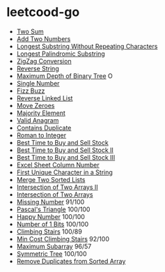 # leetcood-go

* [Two Sum](code/two_sum.go)
* [Add Two Numbers](code/add_two_numbers.go)
* [Longest Substring Without Repeating Characters](code/longest_substring_without_repeating_characters.go)
* [Longest Palindromic Substring](code/longest_palindromic_substring.go)
* [ZigZag Conversion](code/zigzag_conversion.go)
* [Reverse String](code/reverse_string.go)
* [Maximum Depth of Binary Tree](code/maximum_depth_of_binary_tree.go) O
* [Single Number](code/single_number.go)
* [Fizz Buzz](code/fizz_buzz.go)
* [Reverse Linked List](code/reverse_linked_list.go)
* [Move Zeroes](code/move_zeroes.go)
* [Majority Element](code/majority_element.go)
* [Valid Anagram](code/valid_anagram.go)
* [Contains Duplicate](code/contains_duplicate.go)
* [Roman to Integer](code/roman_to_integer.go)
* [Best Time to Buy and Sell Stock](code/best_time_to_buy_and_sell_stock.go)
* [Best Time to Buy and Sell Stock II](code/best_time_to_buy_and_sell_stock_ii.go)
* [Best Time to Buy and Sell Stock III](code/best_time_to_buy_and_sell_stock_iii.go)
* [Excel Sheet Column Number](code/excel_sheet_column_number.go)
* [First Unique Character in a String](code/first_unique_character_in_a_string.go)
* [Merge Two Sorted Lists](code/merge_two_sorted_lists.go)
* [Intersection of Two Arrays II](code/intersection_of_two_arrays_ii.go)
* [Intersection of Two Arrays](code/intersection_of_two_arrays.go)
* [Missing Number](code/missing_number.go)   91/100
* [Pascal's Triangle](code/pascals_triangle.go) 100/100
* [Happy Number](code/happy_number.go) 100/100
* [Number of 1 Bits](code/number_of_1_bits.go) 100/100
* [Climbing Stairs](code/climbing_stairs.go) 100/89
* [Min Cost Climbing Stairs](code/min_cost_climbing_stairs.go) 92/100
* [Maximum Subarray](code/maximum_subarray.go) 96/57
* [Symmetric Tree](code/symmetric_tree.go) 100/100
* [Remove Duplicates from Sorted Array](code/remove_duplicates_from_sorted_array.go)
